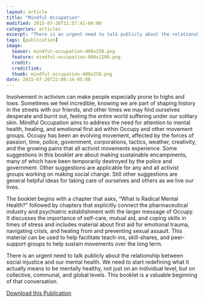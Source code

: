 ```yaml
---
layout: article
title: "Mindful Occupation"
modified: 2015-07-26T11:57:41-04:00
categories: articles
excerpt: "There is an urgent need to talk publicly about the relationship between social injustice and our mental health. We need to start redefining what it actually means to be mentally healthy, not just on an individual level, but on collective, communal, and global levels."
tags: [publication]
image:
  teaser: mindful-occupation-400x250.png
  feature: mindful-occupation-800x1200.png
  credit: 
  creditlink: 
  thumb: mindful-occupation-400x250.png
date: 2015-07-26T22:08:14-05:00
---
```


Involvement in activism can make people especially prone to highs and lows. Sometimes we feel incredible, knowing we are part of shaping history in the streets with our friends, and other times we may find ourselves desperate and burnt out, feeling the entire world suffering under our solitary skin. Mindful Occupation aims to address the need for attention to mental health, healing, and emotional first aid within Occupy and other movement groups. Occupy has been an evolving movement, affected by the forces of passion, time, police, government, corporations, tactics, weather, creativity, and the growing pains that all activist movements experience. Some suggestions in this booklet are about making sustainable encampments, many of which have been temporarily destroyed by the police and government. Other suggestions are applicable for any and all activist groups working on making social change. Still other suggestions are general helpful ideas for taking care of ourselves and others as we live our lives.

The booklet begins with a chapter that asks, “What is Radical Mental Health?” followed by chapters that explicitly connect the pharmaceutical industry and psychiatric establishment with the larger message of Occupy. It discusses the importance of self-care, mutual aid, and coping skills in times of stress and includes material about first aid for emotional trauma, navigating crisis, and healing from and preventing sexual assault. This material can be used to help facilitate teach-ins, skill-shares, and peer-support groups to help sustain movements over the long term.

There is an urgent need to talk publicly about the relationship between social injustice and our mental health. We need to start redefining what it actually means to be mentally healthy, not just on an individual level, but on collective, communal, and global levels. This booklet is a valuable beginning of that conversation.

[Download this Publication](http://mindfuloccupation.org)